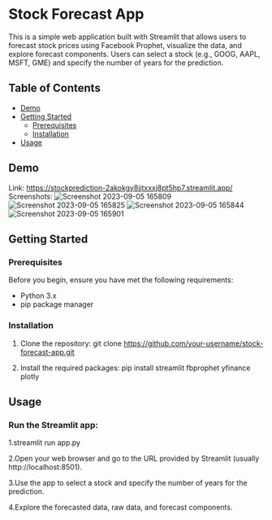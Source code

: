 # Stock Forecast App

This is a simple web application built with Streamlit that allows users to forecast stock prices using Facebook Prophet, visualize the data, and explore forecast components. Users can select a stock (e.g., GOOG, AAPL, MSFT, GME) and specify the number of years for the prediction.

## Table of Contents
- [Demo](#demo)
- [Getting Started](#getting-started)
  - [Prerequisites](#prerequisites)
  - [Installation](#installation)
- [Usage](#usage)

## Demo
Link: https://stockprediction-2akokgy8jjtxxxj8pt5hp7.streamlit.app/
Screenshots:
![Screenshot 2023-09-05 165809](https://github.com/Deepaksai20/StockPrediction/assets/124021911/9af2753d-15be-48fd-a097-85ff2681f26b)
![Screenshot 2023-09-05 165825](https://github.com/Deepaksai20/StockPrediction/assets/124021911/a7e071a3-e964-4d9e-99b5-d067fffe05e7)
![Screenshot 2023-09-05 165844](https://github.com/Deepaksai20/StockPrediction/assets/124021911/e9303a85-7a33-47ef-9423-c68d740b2e4b)
![Screenshot 2023-09-05 165901](https://github.com/Deepaksai20/StockPrediction/assets/124021911/e1742451-65af-45f4-8170-e41de4223b6c)


## Getting Started

### Prerequisites

Before you begin, ensure you have met the following requirements:

- Python 3.x
- pip package manager

### Installation

1. Clone the repository:
   git clone https://github.com/your-username/stock-forecast-app.git
   
2. Install the required packages:
   pip install streamlit fbprophet yfinance plotly
## Usage
### Run the Streamlit app:
1.streamlit run app.py

2.Open your web browser and go to the URL provided by Streamlit (usually http://localhost:8501).

3.Use the app to select a stock and specify the number of years for the prediction.

4.Explore the forecasted data, raw data, and forecast components.
